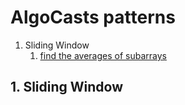 # AlgoCasts patterns

1. Sliding Window
   1. [find the averages of subarrays](/01/01/README.md)

## 1. Sliding Window

